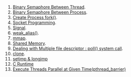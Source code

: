 1. [Binary Semaphore Between Thread](https://github.com/VisheshPatel/Linux-System-Programming/blob/master/Binary%20Semaphore%20Between%20Threads.md).
2. [Binary Semaphore Between Process](https://github.com/VisheshPatel/Linux-System-Programming/blob/master/Semaphore%20Between%20Processes.md).
3. [Create Process fork()](https://github.com/VisheshPatel/Linux-System-Programming/blob/master/fork.md).
4. [Socket Programming](https://github.com/VisheshPatel/Linux-System-Programming/blob/master/Socket%20Programming.md).
5. [Signal](https://github.com/VisheshPatel/Linux-System-Programming/blob/master/signal.md).
6. [weak_alias()](https://github.com/VisheshPatel/Linux-System-Programming/blob/master/weak_alias%20%20Default%20Handlers.md).
7. [mmap](https://github.com/VisheshPatel/Linux-System-Programming/blob/master/mmap.md).
8. [Shared Memory](https://github.com/VisheshPatel/Linux-System-Programming/blob/master/Shared%20Memory.md).
9. [Dealing with Multiple file descriptor : poll() system call](https://github.com/VisheshPatel/Linux-System-Programming/blob/master/Dealing%20with%20Multiple%20file%20descriptor%20:%20poll()%20system%20call.md).
10. [clone](https://github.com/VisheshPatel/Linux-System-Programming/blob/master/clone.md).
11. [setjmp & longjmp](https://github.com/VisheshPatel/Linux-System-Programming/blob/master/setjmp%20&%20longjmp%20Error%20Handling.md)
12. [C Runtime](https://github.com/VisheshPatel/Linux-System-Programming/blob/master/C%20Runtime.md)
13. [Execute Threads Parallel at Given Time(pthread_barrier)](https://github.com/VisheshPatel/Linux-System-Programming/blob/master/Execute%20Threads%20Parallel%20at%20Given%20Time(pthread_barrier).md)
